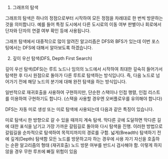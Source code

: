 1. 그래프의 탐색



그래프의 탐색은 하나의 정점으로부터 시작하여 모든 정점을 차례대로 한 번씩 방문하는 것을 의미합니다. 예를 들어 특정 도시에서 다른 도시로의 이동 여부 판별이나 회로에서 단자와 단자의 연결 여부 확인 등에 사용됩니다.



그래프 탐색에서 대중적으로 많이 알려진 알고리즘은 DFS와 BFS가 있는데 이번 포스팅에서는 DFS에 대해서 알아보도록 하겠습니다.



2. 깊이 우선 탐색(DFS, Depth First Search)



깊이 우선 탐색(DFS)는 루트 노드나 임의의 노드에서 시작하여 최대한 깊숙히 들어가서 탐색한 후 다시 원점으로 돌아가 다른 루트로 탐색하는 방식입니다. 즉, 다음 노드로 넘어가기 전에 해당 노드의 분기에 대해 완전 탐색을 하는 방식입니다.

일반적으로 재귀호출을 사용하여 구현하지만, 단순한 스택이나 인접 행렬, 인접 리스트를 이용하여 구현하기도 합니다. (스택을 사용할 경우엔 오버플로우를 유의해야 합니다)

DFS는 자동 미로 생성 또는 미로 탐색에 사용되는데 다음과 같은 특징이 있습니다.

미로 탐색시 한 방향으로 갈 수 있을 때까지 계속 탐색.
막다른 곳에 도달하면 막다른 길에 대한 표식을 남기고 가장 가까운 갈림길로 돌아와 다시 탐색을 진행.
이러한 방법으로 갈림길을 순차적으로 탐색하여 목적지까지의 경로를 구함.
넓게(Breadth) 탐색하기 전에 깊게(Depth) 탐색함
모든 노드를 방문하고자 하는 경우에 사용
자기 자신을 호출하는 순환 알고리즘의 형태 (재귀호출)
노드 방문 여부를 반드시 검사해야 함.
이렇게 하지 않을 경우 무한 루프에 빠질 위험이 있음




